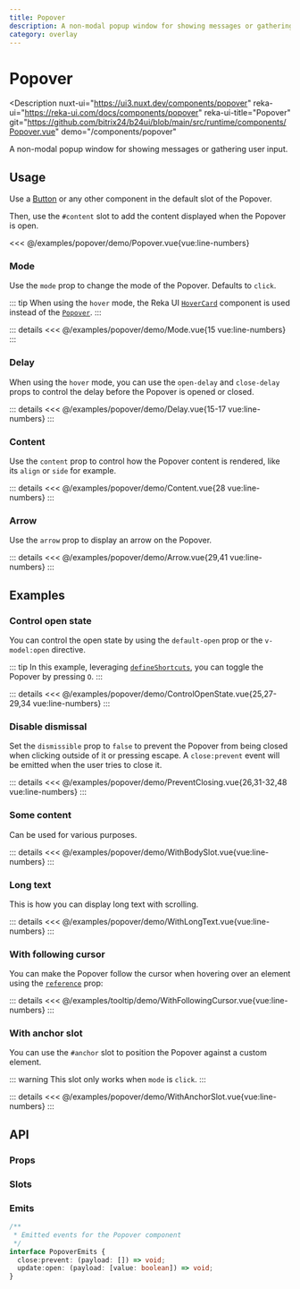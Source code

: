 ```yaml
---
title: Popover
description: A non-modal popup window for showing messages or gathering user input.
category: overlay
---
```

<script setup>
import PopoverExample from '/examples/popover/Popover.vue';
import ModeExample from '/examples/popover/Mode.vue';
import DelayExample from '/examples/popover/Delay.vue';
import ContentExample from '/examples/popover/Content.vue';
import ArrowExample from '/examples/popover/Arrow.vue';
import ControlOpenStateExample from '/examples/popover/ControlOpenState.vue';
import PreventClosingExample from '/examples/popover/PreventClosing.vue';
import WithBodySlotExample from '/examples/popover/WithBodySlot.vue';
import WithLongTextExample from '/examples/popover/WithLongText.vue';
import WithAnchorSlotExample from '/examples/popover/WithAnchorSlot.vue';
import WithFollowingCursorExample from '/examples/popover/WithFollowingCursor.vue';
</script>
# Popover

<Description
  nuxt-ui="https://ui3.nuxt.dev/components/popover"
  reka-ui="https://reka-ui.com/docs/components/popover"
  reka-ui-title="Popover"
  git="https://github.com/bitrix24/b24ui/blob/main/src/runtime/components/Popover.vue"
  demo="/components/popover"
>
  A non-modal popup window for showing messages or gathering user input.
</Description>

## Usage

Use a [Button](/docs/components/button/) or any other component in the default slot of the Popover.

Then, use the `#content` slot to add the content displayed when the Popover is open.

<div class="lg:min-h-[160px]">
  <ClientOnly>
    <PopoverExample />
  </ClientOnly>
</div>

<<< @/examples/popover/demo/Popover.vue{vue:line-numbers}

### Mode

Use the `mode` prop to change the mode of the Popover. Defaults to `click`.

::: tip
When using the `hover` mode, the Reka UI [`HoverCard`](https://reka-ui.com/docs/components/hover-card) component is used instead of the [`Popover`](https://reka-ui.com/docs/components/popover).
:::

<div class="lg:min-h-[275px]">
  <ClientOnly>
    <ModeExample />
  </ClientOnly>
</div>

::: details
<<< @/examples/popover/demo/Mode.vue{15 vue:line-numbers}
:::

### Delay

When using the `hover` mode, you can use the `open-delay` and `close-delay` props to control the delay before the Popover is opened or closed.

<div class="lg:min-h-[275px]">
  <ClientOnly>
    <DelayExample />
  </ClientOnly>
</div>

::: details
<<< @/examples/popover/demo/Delay.vue{15-17 vue:line-numbers}
:::

### Content

Use the `content` prop to control how the Popover content is rendered, like its `align` or `side` for example.

<div class="lg:min-h-[275px]">
  <ClientOnly>
    <ContentExample />
  </ClientOnly>
</div>

::: details
<<< @/examples/popover/demo/Content.vue{28 vue:line-numbers}
:::

### Arrow

Use the `arrow` prop to display an arrow on the Popover.

<div class="lg:min-h-[160px]">
  <ClientOnly>
    <ArrowExample />
  </ClientOnly>
</div>

::: details
<<< @/examples/popover/demo/Arrow.vue{29,41 vue:line-numbers}
:::

## Examples

### Control open state

You can control the open state by using the `default-open` prop or the `v-model:open` directive.

::: tip
In this example, leveraging [`defineShortcuts`](/docs/composables/define-shortcuts), you can toggle the Popover by pressing `O`.
:::

<div class="lg:min-h-[160px]">
  <ClientOnly>
    <ControlOpenStateExample />
  </ClientOnly>
</div>

::: details
<<< @/examples/popover/demo/ControlOpenState.vue{25,27-29,34 vue:line-numbers}
:::

### Disable dismissal

Set the `dismissible` prop to `false` to prevent the Popover from being closed when clicking outside of it or pressing escape. A `close:prevent` event will be emitted when the user tries to close it.

<div class="lg:min-h-[160px]">
  <ClientOnly>
    <PreventClosingExample />
  </ClientOnly>
</div>

::: details
<<< @/examples/popover/demo/PreventClosing.vue{26,31-32,48 vue:line-numbers}
:::

### Some content

Can be used for various purposes.

<div class="lg:min-h-[160px]">
  <ClientOnly>
    <WithBodySlotExample />
  </ClientOnly>
</div>

::: details
<<< @/examples/popover/demo/WithBodySlot.vue{vue:line-numbers}
:::

### Long text

This is how you can display long text with scrolling.

<div class="lg:min-h-[160px]">
  <ClientOnly>
    <WithLongTextExample />
  </ClientOnly>
</div>

::: details
<<< @/examples/popover/demo/WithLongText.vue{vue:line-numbers}
:::

### With following cursor

You can make the Popover follow the cursor when hovering over an element using the [`reference`](https://reka-ui.com/docs/components/tooltip#trigger) prop:

<div class="lg:min-h-[160px]">
  <ClientOnly>
    <WithFollowingCursorExample />
  </ClientOnly>
</div>

::: details
<<< @/examples/tooltip/demo/WithFollowingCursor.vue{vue:line-numbers}
:::

### With anchor slot

You can use the `#anchor` slot to position the Popover against a custom element.

::: warning
This slot only works when `mode` is `click`.
:::

<div class="lg:min-h-[160px]">
  <ClientOnly>
    <WithAnchorSlotExample />
  </ClientOnly>
</div>

::: details
<<< @/examples/popover/demo/WithAnchorSlot.vue{vue:line-numbers}
:::

## API

### Props

<ComponentProps component="Popover" />

### Slots

<ComponentSlots component="Popover" />

### Emits

```ts
/**
 * Emitted events for the Popover component
 */
interface PopoverEmits {
  close:prevent: (payload: []) => void;
  update:open: (payload: [value: boolean]) => void;
}
```
